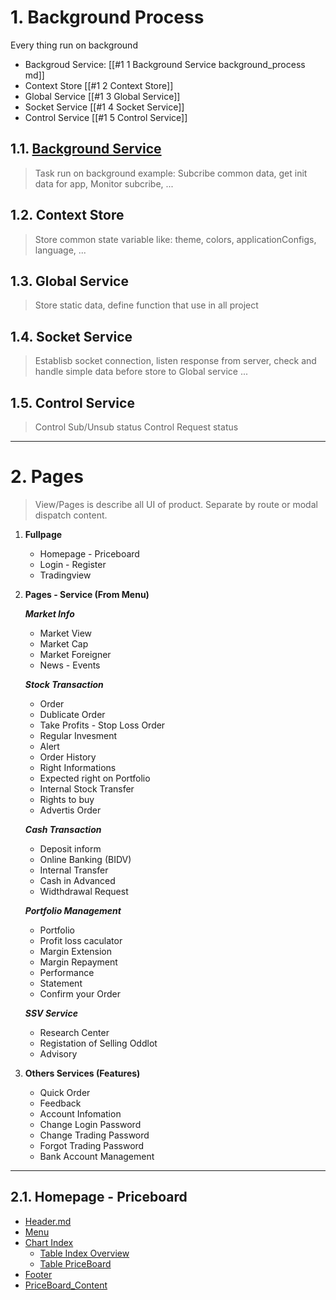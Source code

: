 

# 1. Background Process
Every thing run on background
- Backgroud Service: [[#1 1 Background Service background_process md]]
- Context Store [[#1 2 Context Store]]
- Global Service [[#1 3 Global Service]] 
- Socket Service [[#1 4 Socket Service]]
- Control Service [[#1 5 Control Service]]

## 1.1. [Background Service](background_process.md)
> Task run on background example: Subcribe common data, get init data for app, Monitor subcribe, ...

## 1.2. Context Store
> Store common state variable like: theme, colors, applicationConfigs, language, ...
> 
## 1.3. Global Service
> Store static data, define function that use in all project
> 
## 1.4. Socket Service
> Establisb socket connection, listen response from server, check and handle simple data before store to Global service ...

## 1.5. Control Service
> Control Sub/Unsub status
> Control Request status
>
---
# 2. Pages
> View/Pages is describe all UI of product. Separate by route or modal dispatch content. 

1. **Fullpage** 
	- Homepage - Priceboard
	- Login - Register
	- Tradingview

2. **Pages - Service (From Menu)**

	***Market Info***
	- Market View
	- Market Cap
	- Market Foreigner 
	- News - Events

	***Stock Transaction***
	- Order 
	- Dublicate Order
	- Take Profits - Stop Loss Order
	- Regular Invesment
	- Alert
	- Order History
	- Right Informations
	- Expected right on Portfolio
	- Internal Stock Transfer
	- Rights to buy
	- Advertis Order
	
	***Cash Transaction***
	- Deposit inform 
	- Online Banking (BIDV)
	- Internal Transfer
	- Cash in Advanced
	- Widthdrawal Request
	
	***Portfolio Management***
	- Portfolio 
	- Profit loss caculator
	- Margin Extension
	- Margin Repayment
	- Performance
	- Statement
	- Confirm your Order
	
	***SSV Service***
	- Research Center
	- Registation of Selling Oddlot
	- Advisory
	
3. **Others Services (Features)** 
	- Quick Order
	- Feedback
	- Account Infomation
	- Change Login Password
	- Change Trading Password
	- Forgot Trading Password
	- Bank Account Management


---
## 2.1. Homepage - Priceboard
- [Header.md](Header.md)
- [Menu](Menu.md)
- [Chart Index](Chart_Index.md)
    - [Table Index Overview](Table_Index_Overview.md)
    - [Table PriceBoard](Table_PriceBoard.md)
- [Footer](Footer.md)
- [PriceBoard_Content](PriceBoard_Content.md)



